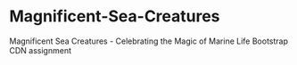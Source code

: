 # Magnificent-Sea-Creatures
Magnificent Sea Creatures - Celebrating the Magic of Marine Life Bootstrap CDN assignment
